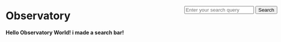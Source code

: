 # Observatory

**Hello Observatory World! i made a search bar!**

<style>
    .search-form {
        position: absolute;
        top: 80px;
        right: 10px;
    }
</style>

<form class="search-form" action="/search" method="get">
    <input type="text" name="query" placeholder="Enter your search query">
    <button type="submit">Search</button>
</form>